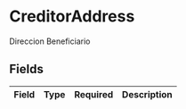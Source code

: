 # CreditorAddress

Direccion Beneficiario


## Fields

| Field       | Type        | Required    | Description |
| ----------- | ----------- | ----------- | ----------- |